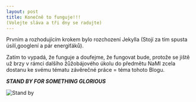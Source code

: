 ```yaml
---
layout: post
title: Konečně to funguje!!!
(Volejte sláva a tři dny se radujte)
---
```


Prvním a rozhodujícím krokem bylo rozchození Jekylla (Stojí za tím spusta úsilí,googlení a pár energiťáků). 

Zatím to vypadá, že funguje a doufejme, že fungovat bude, protože se jiště už brzy v rámci dalšího žůžobájového úkolu do předmětu NaMI zcela dostanu ke svému tématu závěrečné práce = téma tohoto Blogu.

***STAND BY FOR SOMETHING GLORIOUS***

![Stand by](http://www.livemaguk.com/wp-content/uploads/2014/10/Wait-Meme-Cool-HD.jpg)

